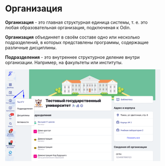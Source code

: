 # Организация

**Организация** - это главная структурная единица системы, т. е. это любая образовательная организация, подключеная к Odin.&#x20;

**Организация** объединяет в своём составе одно или несколько подразделений, в которых представлены программы, содержащие различные дисциплины.&#x20;

**Подразделения** - это внутреннее структурное деление внутри организации. Например, на факультеты или институты.

![](<../../.gitbook/assets/image (80).png>)
